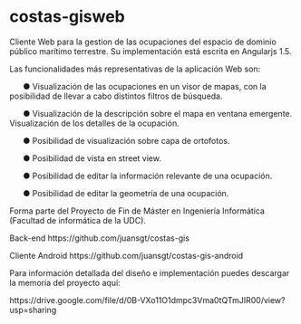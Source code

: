 # costas-gisweb

Cliente Web para la gestion de las ocupaciones del espacio de dominio público marítimo terrestre. Su implementación está escrita en Angularjs 1.5.
<p></p>
Las funcionalidades más representativas de la aplicación Web son:
<p></p>
&nbsp;&nbsp;&nbsp;&nbsp;&nbsp;&nbsp;● Visualización de las ocupaciones en un visor de mapas, con la
posibilidad de llevar a cabo distintos filtros de búsqueda.<p></p>
&nbsp;&nbsp;&nbsp;&nbsp;&nbsp;&nbsp;● Visualización de la descripción sobre el mapa en ventana emergente.
Visualización de los detalles de la ocupación.<p></p>
&nbsp;&nbsp;&nbsp;&nbsp;&nbsp;&nbsp;● Posibilidad de visualización sobre capa de ortofotos.<p></p>
&nbsp;&nbsp;&nbsp;&nbsp;&nbsp;&nbsp;● Posibilidad de vista en street view.<p></p>
&nbsp;&nbsp;&nbsp;&nbsp;&nbsp;&nbsp;● Posibilidad de editar la información relevante de una ocupación.<p></p>
&nbsp;&nbsp;&nbsp;&nbsp;&nbsp;&nbsp;● Posibilidad de editar la geometría de una ocupación.<p></p>
Forma parte del Proyecto de Fin de Máster en Ingeniería Informática (Facultad de informática de la UDC).
<p></p>
Back-end https://github.com/juansgt/costas-gis
<p></p>
Cliente Android https://github.com/juansgt/costas-gis-android
<p></p>
Para información detallada del diseño e implementación puedes descargar la memoria del proyecto aquí: 
<p></p>
https://drive.google.com/file/d/0B-VXo11O1dmpc3Vma0tQTmJIR00/view?usp=sharing

